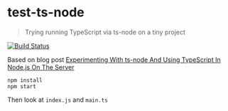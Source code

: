 # test-ts-node

> Trying running TypeScript via ts-node on a tiny project

[![Build Status](https://travis-ci.org/bahmutov/test-ts-node.svg?branch=master)](https://travis-ci.org/bahmutov/test-ts-node)

Based on blog post
[Experimenting With ts-node And Using TypeScript In Node.js On The Server][blog]

```
npm install
npm start
```

Then look at `index.js` and `main.ts`

[blog]: https://www.bennadel.com/blog/3268-experimenting-with-ts-node-and-using-typescript-in-node-js-on-the-server.htm
